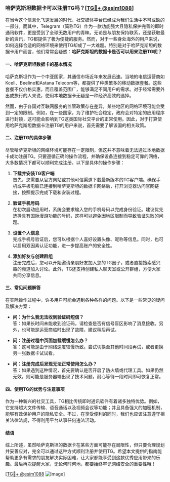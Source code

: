 ### 哈萨克斯坦数据卡可以注册TG吗？[[TG💪+ @esim1088](https://t.me/s/esim1088)]

在当今这个信息化飞速发展的时代，社交媒体平台已经成为我们生活中不可或缺的一部分。而其中，Telegram（简称TG）作为一款功能强大且隐私保护完善的即时通讯软件，更是受到了全球无数用户的青睐。无论是与朋友保持联系，还是获取最新的资讯，TG都提供了极为便捷的服务。然而，对于一些身处海外的用户来说，如何选择合适的网络环境来使用TG却成了一大难题。特别是对于哈萨克斯坦的数据卡用户而言，他们常常会疑惑：**哈萨克斯坦的数据卡是否可以用来注册TG呢？**

#### 一、哈萨克斯坦数据卡的基本情况

哈萨克斯坦作为一个中亚国家，其通信市场近年来发展迅速。当地的电信运营商如Kcell、Beeline和Astana Telecom等，都提供了种类繁多的移动数据套餐。这些套餐不仅价格实惠，而且覆盖范围广，能够满足不同用户的需求。对于经常需要外出或旅行的人来说，使用本地数据卡无疑是一种经济高效的选择。

然而，由于各国对互联网服务的监管政策存在差异，某些地区的网络环境可能会受到一定的限制。例如，在一些国家，为了维护社会稳定，政府会对特定的应用程序进行封锁，这可能会影响到TG这类国际社交平台的正常使用。因此，对于打算使用哈萨克斯坦数据卡注册TG的用户来说，首先需要了解该国的相关政策。

#### 二、注册TG的具体步骤

尽管哈萨克斯坦的网络环境可能存在一定限制，但这并不意味着无法通过本地数据卡成功注册TG。只要遵循正确的操作流程，并确保设备连接到稳定可靠的网络，大多数情况下都可以顺利完成注册。以下是具体的操作步骤：

1. **下载并安装TG客户端**  
   首先，您需要从官方网站或其他可信渠道下载最新版本的TG客户端。确保手机或平板电脑已连接到哈萨克斯坦的数据卡网络后，打开浏览器访问官网链接，按照提示完成下载和安装过程。

2. **验证手机号码**  
   在初次启动应用时，系统会要求输入您的手机号码以完成身份验证。建议优先选择具有国际漫游功能的号码，这样可以避免因地区限制而导致验证失败的问题。

3. **设置个人信息**  
   完成手机号验证后，您可以根据个人喜好设置头像、昵称等信息。同时，也可以启用双因素认证功能，进一步提高账户的安全性。

4. **添加好友与创建群组**  
   注册完成后，您可以开始邀请亲朋好友加入您的TG圈子，或者直接搜索感兴趣的频道加入讨论。此外，TG还支持创建私人聊天室或公开群组，方便大家共同分享信息。

#### 三、常见问题解答

在实际操作过程中，许多用户可能会遇到各种各样的问题。以下是一些常见的疑问及解决方案：

- **问：为什么我无法收到验证码短信？**  
  答：如果长时间未能收到验证码，请检查是否有信号盲区影响了消息接收。另外，也可能是运营商临时出现了故障，建议稍后再试。

- **问：注册过程中页面加载缓慢怎么办？**  
  答：这可能是由于网络速度较慢所致。尝试切换至其他时间段再试，或者更换另一张数据卡试试看。

- **问：注册完成后发现无法正常使用怎么办？**  
  答：如果遇到这种情况，首先要确认是否开启了防火墙或代理工具。如果仍然无效，则可能是服务器端出现了技术问题，耐心等待一段时间即可恢复正常。

#### 四、使用TG的优势与注意事项

作为一种新兴的社交工具，TG相比传统即时通讯软件有着诸多独特优势。例如，它支持超大文件传输、语音通话以及视频会议等功能；并且具备强大的加密机制，能够有效保护用户的隐私安全。不过，在享受便利的同时，我们也应该注意遵守相关法律法规，不得利用平台从事任何违法活动。

#### 结语

综上所述，虽然哈萨克斯坦的数据卡在某些方面可能存在局限性，但只要合理规划并妥善应对，完全可以通过这种方式顺利注册并使用TG。希望本文提供的指南能帮助更多有需求的朋友解决实际困难，让大家都能享受到这款优秀应用带来的乐趣。最后再次提醒大家，无论何时何地，都要始终牢记网络安全的重要性哦！

[[TG💪+ @esim1088](https://t.me/s/esim1088) ![Image](https://i.postimg.cc/4NQfJmqS/Snipaste-2025-05-13-00-14-12.png)]